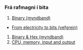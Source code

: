 ### Frá rafmagni í bita

1. [Binary (myndband)](https://www.khanacademy.org/computing/ap-computer-science-principles/computers-101/digital-data-representation/v/khan-academy-and-codeorg-binary-data)
  - [From electricity to bits (vefgrein)](https://www.khanacademy.org/computing/ap-computer-science-principles/computers-101/digital-data-representation/a/from-electricity-to-bits)
1. [Binary & Hex (myndband)](https://learn.adafruit.com/collins-lab-binary-and-hex)
1. [CPU, memory, input and output](https://www.khanacademy.org/computing/ap-computer-science-principles/computers-101/computer--components/v/khan-academy-and-codeorg-cpu-memory-input-output)
